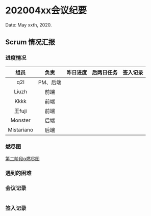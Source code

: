 # 202004xx会议纪要  

Date: May xxth, 2020.  

## Scrum 情况汇报
### 进度情况  
|组员|负责|昨日进度|后两日任务|签入记录|   
|:--:|:--:|:--:|:--:|:--:|
|q2l|PM、后端||||
|Liuzh|前端||||
|Kkkk|前端||||
|王fuji|前端||||
|Monster|后端||||  
|Mistariano|后端||||

### 燃尽图
[第二阶段α燃尽图](http://radekstepan.com/burnchart/#!/SE-UltraSoft/docs/1) 
![]()

### 遇到的困难


### 会议记录  
![]()


### 签入记录
![]()
